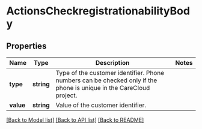 # ActionsCheckregistrationabilityBody

## Properties
Name | Type | Description | Notes
------------ | ------------- | ------------- | -------------
**type** | **string** | Type of the customer identifier. Phone numbers can be checked only if the phone is unique in the CareCloud project. | 
**value** | **string** | Value of the customer identifier. | 

[[Back to Model list]](../../README.md#documentation-for-models) [[Back to API list]](../../README.md#documentation-for-api-endpoints) [[Back to README]](../../README.md)

